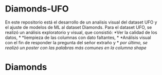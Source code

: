 # Diamonds-UFO
En este repositorio está el desarrollo de un analisis visual del dataset UFO y el ajuste de modelos de ML al dataset Diamonds.
Para el dataset UFO, se realizó un análisis exploratorio y visual, que consistió:
*Ver la calidad de los datos, *
*liempieza de las columnas con dato faltantes, *
*Análisis visual con el fin de responder la pregunta del señor extraño y *
*por último, se realizó un poster con las palabras más comunes en la columna shape*
# Diamonds


